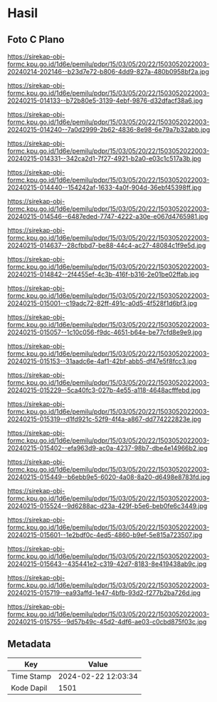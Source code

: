 # Hasil

## Foto C Plano

https://sirekap-obj-formc.kpu.go.id/1d6e/pemilu/pdpr/15/03/05/20/22/1503052022003-20240214-202146--b23d7e72-b806-4dd9-827a-480b0958bf2a.jpg

https://sirekap-obj-formc.kpu.go.id/1d6e/pemilu/pdpr/15/03/05/20/22/1503052022003-20240215-014133--b72b80e5-3139-4ebf-9876-d32dfacf38a6.jpg

https://sirekap-obj-formc.kpu.go.id/1d6e/pemilu/pdpr/15/03/05/20/22/1503052022003-20240215-014240--7a0d2999-2b62-4836-8e98-6e79a7b32abb.jpg

https://sirekap-obj-formc.kpu.go.id/1d6e/pemilu/pdpr/15/03/05/20/22/1503052022003-20240215-014331--342ca2d1-7f27-4921-b2a0-e03c1c517a3b.jpg

https://sirekap-obj-formc.kpu.go.id/1d6e/pemilu/pdpr/15/03/05/20/22/1503052022003-20240215-014440--154242af-1633-4a0f-904d-36ebf45398ff.jpg

https://sirekap-obj-formc.kpu.go.id/1d6e/pemilu/pdpr/15/03/05/20/22/1503052022003-20240215-014546--6487eded-7747-4222-a30e-e067d4765981.jpg

https://sirekap-obj-formc.kpu.go.id/1d6e/pemilu/pdpr/15/03/05/20/22/1503052022003-20240215-014637--28cfbbd7-be88-44c4-ac27-48084c1f9e5d.jpg

https://sirekap-obj-formc.kpu.go.id/1d6e/pemilu/pdpr/15/03/05/20/22/1503052022003-20240215-014842--2f4455ef-4c3b-416f-b316-2e01be02ffab.jpg

https://sirekap-obj-formc.kpu.go.id/1d6e/pemilu/pdpr/15/03/05/20/22/1503052022003-20240215-015001--c19adc72-82ff-491c-a0d5-4f528f1d6bf3.jpg

https://sirekap-obj-formc.kpu.go.id/1d6e/pemilu/pdpr/15/03/05/20/22/1503052022003-20240215-015057--1c10c056-f9dc-4651-b64e-be77cfd8e9e9.jpg

https://sirekap-obj-formc.kpu.go.id/1d6e/pemilu/pdpr/15/03/05/20/22/1503052022003-20240215-015153--31aadc6e-4af1-42bf-abb5-df47e5f8fcc3.jpg

https://sirekap-obj-formc.kpu.go.id/1d6e/pemilu/pdpr/15/03/05/20/22/1503052022003-20240215-015229--5ca40fc3-027b-4e55-a118-4648acfffebd.jpg

https://sirekap-obj-formc.kpu.go.id/1d6e/pemilu/pdpr/15/03/05/20/22/1503052022003-20240215-015319--d1fd921c-52f9-4f4a-a867-dd774222823e.jpg

https://sirekap-obj-formc.kpu.go.id/1d6e/pemilu/pdpr/15/03/05/20/22/1503052022003-20240215-015402--efa963d9-ac0a-4237-98b7-dbe4e14966b2.jpg

https://sirekap-obj-formc.kpu.go.id/1d6e/pemilu/pdpr/15/03/05/20/22/1503052022003-20240215-015449--b6ebb9e5-6020-4a08-8a20-d6498e8783fd.jpg

https://sirekap-obj-formc.kpu.go.id/1d6e/pemilu/pdpr/15/03/05/20/22/1503052022003-20240215-015524--9d6288ac-d23a-429f-b5e6-beb0fe6c3449.jpg

https://sirekap-obj-formc.kpu.go.id/1d6e/pemilu/pdpr/15/03/05/20/22/1503052022003-20240215-015601--1e2bdf0c-4ed5-4860-b9ef-5e815a723507.jpg

https://sirekap-obj-formc.kpu.go.id/1d6e/pemilu/pdpr/15/03/05/20/22/1503052022003-20240215-015643--435441e2-c319-42d7-8183-8e419438ab9c.jpg

https://sirekap-obj-formc.kpu.go.id/1d6e/pemilu/pdpr/15/03/05/20/22/1503052022003-20240215-015719--ea93affd-1e47-4bfb-93d2-f277b2ba726d.jpg

https://sirekap-obj-formc.kpu.go.id/1d6e/pemilu/pdpr/15/03/05/20/22/1503052022003-20240215-015755--9d57b49c-45d2-4df6-ae03-c0cbd875f03c.jpg


## Metadata

| Key        | Value               |
| ---------- | ------------------- |
| Time Stamp | 2024-02-22 12:03:34 |
| Kode Dapil | 1501                |



